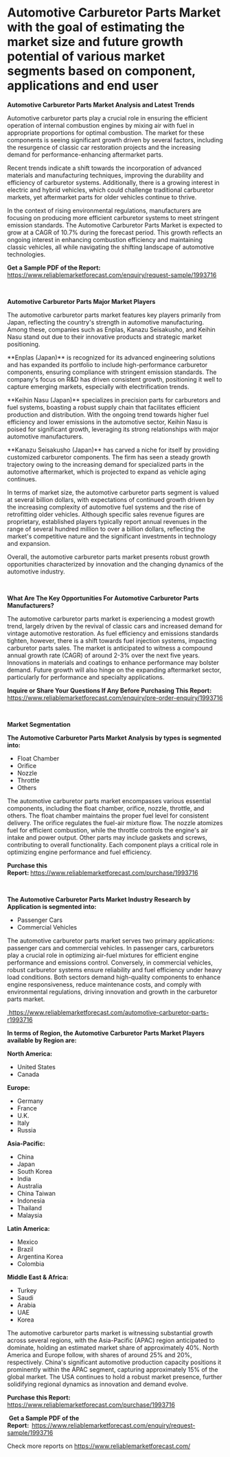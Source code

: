 <p><h1>Automotive Carburetor Parts Market with the goal of estimating the market size and future growth potential of various market segments based on component, applications and end user</h1></p><p><strong>Automotive Carburetor Parts Market Analysis and Latest Trends</strong></p>
<p><p>Automotive carburetor parts play a crucial role in ensuring the efficient operation of internal combustion engines by mixing air with fuel in appropriate proportions for optimal combustion. The market for these components is seeing significant growth driven by several factors, including the resurgence of classic car restoration projects and the increasing demand for performance-enhancing aftermarket parts. </p><p>Recent trends indicate a shift towards the incorporation of advanced materials and manufacturing techniques, improving the durability and efficiency of carburetor systems. Additionally, there is a growing interest in electric and hybrid vehicles, which could challenge traditional carburetor markets, yet aftermarket parts for older vehicles continue to thrive. </p><p>In the context of rising environmental regulations, manufacturers are focusing on producing more efficient carburetor systems to meet stringent emission standards. The Automotive Carburetor Parts Market is expected to grow at a CAGR of 10.7% during the forecast period. This growth reflects an ongoing interest in enhancing combustion efficiency and maintaining classic vehicles, all while navigating the shifting landscape of automotive technologies.</p></p>
<p><strong>Get a Sample PDF of the Report:&nbsp;</strong> <a href="https://www.reliablemarketforecast.com/enquiry/request-sample/1993716?utm_campaign=2481&utm_medium=2&utm_source=Github&utm_content=ia&utm_term=29032025&utm_id=automotive-carburetor-parts">https://www.reliablemarketforecast.com/enquiry/request-sample/1993716</a></p>
<p>&nbsp;</p>
<p><strong>Automotive Carburetor Parts Major Market Players</strong></p>
<p><p>The automotive carburetor parts market features key players primarily from Japan, reflecting the country's strength in automotive manufacturing. Among these, companies such as Enplas, Kanazu Seisakusho, and Keihin Nasu stand out due to their innovative products and strategic market positioning.</p><p>**Enplas (Japan)** is recognized for its advanced engineering solutions and has expanded its portfolio to include high-performance carburetor components, ensuring compliance with stringent emission standards. The company's focus on R&D has driven consistent growth, positioning it well to capture emerging markets, especially with electrification trends.</p><p>**Keihin Nasu (Japan)** specializes in precision parts for carburetors and fuel systems, boasting a robust supply chain that facilitates efficient production and distribution. With the ongoing trend towards higher fuel efficiency and lower emissions in the automotive sector, Keihin Nasu is poised for significant growth, leveraging its strong relationships with major automotive manufacturers.</p><p>**Kanazu Seisakusho (Japan)** has carved a niche for itself by providing customized carburetor components. The firm has seen a steady growth trajectory owing to the increasing demand for specialized parts in the automotive aftermarket, which is projected to expand as vehicle aging continues.</p><p>In terms of market size, the automotive carburetor parts segment is valued at several billion dollars, with expectations of continued growth driven by the increasing complexity of automotive fuel systems and the rise of retrofitting older vehicles. Although specific sales revenue figures are proprietary, established players typically report annual revenues in the range of several hundred million to over a billion dollars, reflecting the market's competitive nature and the significant investments in technology and expansion.</p><p>Overall, the automotive carburetor parts market presents robust growth opportunities characterized by innovation and the changing dynamics of the automotive industry.</p></p>
<p>&nbsp;</p>
<p><strong>What Are The Key Opportunities For Automotive Carburetor Parts Manufacturers?</strong></p>
<p><p>The automotive carburetor parts market is experiencing a modest growth trend, largely driven by the revival of classic cars and increased demand for vintage automotive restoration. As fuel efficiency and emissions standards tighten, however, there is a shift towards fuel injection systems, impacting carburetor parts sales. The market is anticipated to witness a compound annual growth rate (CAGR) of around 2-3% over the next five years. Innovations in materials and coatings to enhance performance may bolster demand. Future growth will also hinge on the expanding aftermarket sector, particularly for performance and specialty applications.</p></p>
<p><strong>Inquire or Share Your Questions If Any Before Purchasing This Report:</strong> <a href="https://www.reliablemarketforecast.com/enquiry/pre-order-enquiry/1993716?utm_campaign=2481&utm_medium=2&utm_source=Github&utm_content=ia&utm_term=29032025&utm_id=automotive-carburetor-parts">https://www.reliablemarketforecast.com/enquiry/pre-order-enquiry/1993716</a></p>
<p>&nbsp;</p>
<p><strong>Market Segmentation</strong></p>
<p><strong>The Automotive Carburetor Parts Market Analysis by types is segmented into:</strong></p>
<p><ul><li>Float Chamber</li><li>Orifice</li><li>Nozzle</li><li>Throttle</li><li>Others</li></ul></p>
<p><p>The automotive carburetor parts market encompasses various essential components, including the float chamber, orifice, nozzle, throttle, and others. The float chamber maintains the proper fuel level for consistent delivery. The orifice regulates the fuel-air mixture flow. The nozzle atomizes fuel for efficient combustion, while the throttle controls the engine's air intake and power output. Other parts may include gaskets and screws, contributing to overall functionality. Each component plays a critical role in optimizing engine performance and fuel efficiency.</p></p>
<p><strong>Purchase this Report:&nbsp;</strong><a href="https://www.reliablemarketforecast.com/purchase/1993716?utm_campaign=2481&utm_medium=2&utm_source=Github&utm_content=ia&utm_term=29032025&utm_id=automotive-carburetor-parts">https://www.reliablemarketforecast.com/purchase/1993716</a></p>
<p>&nbsp;</p>
<p><strong>The Automotive Carburetor Parts Market Industry Research by Application is segmented into:</strong></p>
<p><ul><li>Passenger Cars</li><li>Commercial Vehicles</li></ul></p>
<p><p>The automotive carburetor parts market serves two primary applications: passenger cars and commercial vehicles. In passenger cars, carburetors play a crucial role in optimizing air-fuel mixtures for efficient engine performance and emissions control. Conversely, in commercial vehicles, robust carburetor systems ensure reliability and fuel efficiency under heavy load conditions. Both sectors demand high-quality components to enhance engine responsiveness, reduce maintenance costs, and comply with environmental regulations, driving innovation and growth in the carburetor parts market.</p></p>
<p><a href="https://www.reliablemarketforecast.com/automotive-carburetor-parts-r1993716?utm_campaign=2481&utm_medium=2&utm_source=Github&utm_content=ia&utm_term=29032025&utm_id=automotive-carburetor-parts">&nbsp;https://www.reliablemarketforecast.com/automotive-carburetor-parts-r1993716</a></p>
<p><strong>In terms of Region, the Automotive Carburetor Parts Market Players available by Region are:</strong></p>
<p>
    <p> <strong> North America: </strong>
        <ul>
            <li>United States</li>
            <li>Canada</li>
        </ul>
        </p> 
    <p> <strong> Europe: </strong>
        <ul>
            <li>Germany</li>
            <li>France</li>
            <li>U.K.</li>
            <li>Italy</li>
            <li>Russia</li>
        </ul>
        </p> 
    <p> <strong> Asia-Pacific: </strong>
        <ul>
            <li>China</li>
            <li>Japan</li>
            <li>South Korea</li>
            <li>India</li>
            <li>Australia</li>
            <li>China Taiwan</li>
            <li>Indonesia</li>
            <li>Thailand</li>
            <li>Malaysia</li>
        </ul>
        </p> 
    <p> <strong> Latin America: </strong>
        <ul>
            <li>Mexico</li>
            <li>Brazil</li>
            <li>Argentina Korea</li>
            <li>Colombia</li>
        </ul>
        </p> 
    <p> <strong> Middle East & Africa: </strong>
        <ul>
            <li>Turkey</li>
            <li>Saudi</li>
            <li>Arabia</li>
            <li>UAE</li>
            <li>Korea</li>
        </ul>
    </p>
    </p>
<p><p>The automotive carburetor parts market is witnessing substantial growth across several regions, with the Asia-Pacific (APAC) region anticipated to dominate, holding an estimated market share of approximately 40%. North America and Europe follow, with shares of around 25% and 20%, respectively. China's significant automotive production capacity positions it prominently within the APAC segment, capturing approximately 15% of the global market. The USA continues to hold a robust market presence, further solidifying regional dynamics as innovation and demand evolve.</p></p>
<p><strong>Purchase this Report: </strong><a href="https://www.reliablemarketforecast.com/purchase/1993716?utm_campaign=2481&utm_medium=2&utm_source=Github&utm_content=ia&utm_term=29032025&utm_id=automotive-carburetor-parts">https://www.reliablemarketforecast.com/purchase/1993716</a></p>
<p>&nbsp;<strong>Get a Sample PDF of the Report:&nbsp;&nbsp;</strong><a href="https://www.reliablemarketforecast.com/enquiry/request-sample/1993716?utm_campaign=2481&utm_medium=2&utm_source=Github&utm_content=ia&utm_term=29032025&utm_id=automotive-carburetor-parts">https://www.reliablemarketforecast.com/enquiry/request-sample/1993716</a></p>
<p><strong></strong></p>
<p>Check more reports on <a href="https://www.reliablemarketforecast.com/?utm_campaign=2481&utm_medium=2&utm_source=Github&utm_content=ia&utm_term=29032025&utm_id=automotive-carburetor-parts">https://www.reliablemarketforecast.com/</a></p>